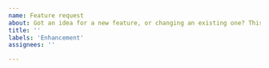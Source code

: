 ```yaml
---
name: Feature request
about: Got an idea for a new feature, or changing an existing one? This is the place.
title: ''
labels: 'Enhancement'
assignees: ''

---
```


<!-- 
Include the following:
------------------------
What would you like changed/added and why?
What would be the benefit? Does the change make something easier to use?
Clarifies something?
If it is a new feature, what is the benefit? 
-->
